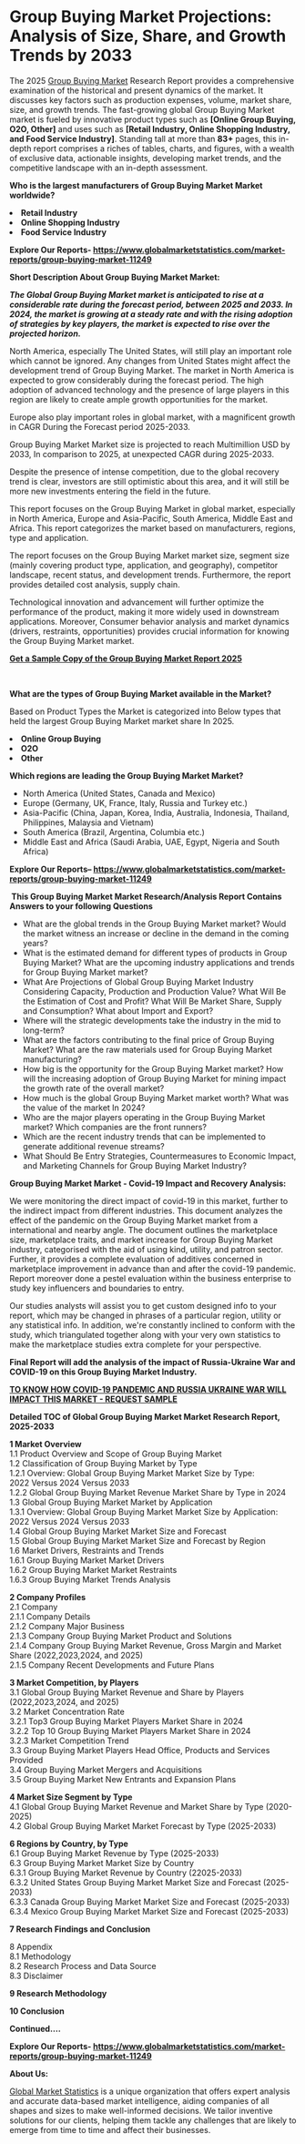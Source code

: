 <H1>Group Buying Market Projections: Analysis of Size, Share, and Growth Trends by 2033</H1><p>The 2025 <a href="https://www.globalmarketstatistics.com/market-reports/group-buying-market-11249">Group Buying Market</a> Research Report provides a comprehensive examination of the historical and present dynamics of the market. It discusses key factors such as production expenses, volume, market share, size, and growth trends. The fast-growing global Group Buying Market market is fueled by innovative product types such as <strong>[Online Group Buying, O2O, Other]</strong> and uses such as <strong>[Retail Industry, Online Shopping Industry, and Food Service Industry]</strong>. Standing tall at more than <strong>83+</strong> pages, this in-depth report comprises a riches of tables, charts, and figures, with a wealth of exclusive data, actionable insights, developing market trends, and the competitive landscape with an in-depth assessment.</p><p><strong>Who is the largest manufacturers of Group Buying Market Market worldwide?</strong></p><p><strong><li>Retail Industry<li>Online Shopping Industry<li>Food Service Industry</strong></p><p><strong>Explore Our Reports-&nbsp;<a href="https://wordhtml.com/">https://www.globalmarketstatistics.com/market-reports/group-buying-market-11249</a></strong></p><p><strong>Short Description About Group Buying Market Market:</strong></p><p><strong><em>The Global Group Buying Market market is anticipated to rise at a considerable rate during the forecast period, between 2025 and 2033. In 2024, the market is growing at a steady rate and with the rising adoption of strategies by key players, the market is expected to rise over the projected horizon.</em></strong></p><p>North America, especially The United States, will still play an important role which cannot be ignored. Any changes from United States might affect the development trend of Group Buying Market. The market in North America is expected to grow considerably during the forecast period. The high adoption of advanced technology and the presence of large players in this region are likely to create ample growth opportunities for the market.</p><p>Europe also play important roles in global market, with a magnificent growth in CAGR During the Forecast period 2025-2033.</p><p>Group Buying Market Market size is projected to reach Multimillion USD by 2033, In comparison to 2025, at unexpected CAGR during 2025-2033.</p><p>Despite the presence of intense competition, due to the global recovery trend is clear, investors are still optimistic about this area, and it will still be more new investments entering the field in the future.</p><p>This report focuses on the Group Buying Market in global market, especially in North America, Europe and Asia-Pacific, South America, Middle East and Africa. This report categorizes the market based on manufacturers, regions, type and application.</p><p>The report focuses on the Group Buying Market market size, segment size (mainly covering product type, application, and geography), competitor landscape, recent status, and development trends. Furthermore, the report provides detailed cost analysis, supply chain.</p><p>Technological innovation and advancement will further optimize the performance of the product, making it more widely used in downstream applications. Moreover, Consumer behavior analysis and market dynamics (drivers, restraints, opportunities) provides crucial information for knowing the Group Buying Market market.</p><p><strong><a href="https://www.globalmarketstatistics.com/market-reports/group-buying-market-11249">Get a Sample Copy of the Group Buying Market Report 2025</a></strong></p><p>&nbsp;</p><p><strong>What are the types of Group Buying Market available in the Market?</strong></p><p>Based on Product Types the Market is categorized into Below types that held the largest Group Buying Market market share In 2025.</p><p><strong><li>Online Group Buying<li>O2O<li>Other</strong></p><p><strong>Which regions are leading the Group Buying Market Market?</strong></p><ul><li>North America (United States, Canada and Mexico)</li><li>Europe (Germany, UK, France, Italy, Russia and Turkey etc.)</li><li>Asia-Pacific (China, Japan, Korea, India, Australia, Indonesia, Thailand, Philippines, Malaysia and Vietnam)</li><li>South America (Brazil, Argentina, Columbia etc.)</li><li>Middle East and Africa (Saudi Arabia, UAE, Egypt, Nigeria and South Africa)</li></ul><p><strong>Explore Our Reports&ndash;&nbsp;<a href="https://www.globalmarketstatistics.com/market-reports/group-buying-market-11249">https://www.globalmarketstatistics.com/market-reports/group-buying-market-11249</a></strong></p><p><strong>&nbsp;This Group Buying Market Market Research/Analysis Report Contains Answers to your following Questions</strong></p><ul><li>What are the global trends in the Group Buying Market market? Would the market witness an increase or decline in the demand in the coming years?</li><li>What is the estimated demand for different types of products in Group Buying Market? What are the upcoming industry applications and trends for Group Buying Market market?</li><li>What Are Projections of Global Group Buying Market Industry Considering Capacity, Production and Production Value? What Will Be the Estimation of Cost and Profit? What Will Be Market Share, Supply and Consumption? What about Import and Export?</li><li>Where will the strategic developments take the industry in the mid to long-term?</li><li>What are the factors contributing to the final price of Group Buying Market? What are the raw materials used for Group Buying Market manufacturing?</li><li>How big is the opportunity for the Group Buying Market market? How will the increasing adoption of Group Buying Market for mining impact the growth rate of the overall market?</li><li>How much is the global Group Buying Market market worth? What was the value of the market In 2024?</li><li>Who are the major players operating in the Group Buying Market market? Which companies are the front runners?</li><li>Which are the recent industry trends that can be implemented to generate additional revenue streams?</li><li>What Should Be Entry Strategies, Countermeasures to Economic Impact, and Marketing Channels for Group Buying Market Industry?</li></ul><p><strong>Group Buying Market Market - Covid-19 Impact and Recovery Analysis:</strong></p><p>We were monitoring the direct impact of covid-19 in this market, further to the indirect impact from different industries. This document analyzes the effect of the pandemic on the Group Buying Market market from a international and nearby angle. The document outlines the marketplace size, marketplace traits, and market increase for Group Buying Market industry, categorised with the aid of using kind, utility, and patron sector. Further, it provides a complete evaluation of additives concerned in marketplace improvement in advance than and after the covid-19 pandemic. Report moreover done a pestel evaluation within the business enterprise to study key influencers and boundaries to entry.</p><p>Our studies analysts will assist you to get custom designed info to your report, which may be changed in phrases of a particular region, utility or any statistical info. In addition, we're constantly inclined to conform with the study, which triangulated together along with your very own statistics to make the marketplace studies extra complete for your perspective.</p><p><strong>Final Report will add the analysis of the impact of Russia-Ukraine War and COVID-19 on this Group Buying Market Industry.</strong></p><p><strong><a href="https://www.globalmarketstatistics.com/market-reports/group-buying-market-11249">TO KNOW HOW COVID-19 PANDEMIC AND RUSSIA UKRAINE WAR WILL IMPACT THIS MARKET - REQUEST SAMPLE</a></strong></p><p><strong>Detailed TOC of Global Group Buying Market Market Research Report, 2025-2033</strong></p><p><strong>1 Market Overview</strong><br /> 1.1 Product Overview and Scope of Group Buying Market<br /> 1.2 Classification of Group Buying Market by Type<br /> 1.2.1 Overview: Global Group Buying Market Market Size by Type: 2022&nbsp;Versus 2024 Versus 2033<br /> 1.2.2 Global Group Buying Market Revenue Market Share by Type in 2024<br /> 1.3 Global Group Buying Market Market by Application<br /> 1.3.1 Overview: Global Group Buying Market Market Size by Application: 2022&nbsp;Versus 2024 Versus 2033<br /> 1.4 Global Group Buying Market Market Size and Forecast<br /> 1.5 Global Group Buying Market Market Size and Forecast by Region<br /> 1.6 Market Drivers, Restraints and Trends<br /> 1.6.1 Group Buying Market Market Drivers<br /> 1.6.2 Group Buying Market Market Restraints<br /> 1.6.3 Group Buying Market Trends Analysis</p><p><strong>2 Company Profiles</strong><br /> 2.1 Company<br /> 2.1.1 Company Details<br /> 2.1.2 Company Major Business<br /> 2.1.3 Company Group Buying Market Product and Solutions<br /> 2.1.4 Company Group Buying Market Revenue, Gross Margin and Market Share (2022,2023,2024, and 2025)<br /> 2.1.5 Company Recent Developments and Future Plans</p><p><strong>3 Market Competition, by Players</strong><br /> 3.1 Global Group Buying Market Revenue and Share by Players (2022,2023,2024, and 2025)<br /> 3.2 Market Concentration Rate<br /> 3.2.1 Top3 Group Buying Market Players Market Share in 2024<br /> 3.2.2 Top 10 Group Buying Market Players Market Share in 2024<br /> 3.2.3 Market Competition Trend<br /> 3.3 Group Buying Market Players Head Office, Products and Services Provided<br /> 3.4 Group Buying Market Mergers and Acquisitions<br /> 3.5 Group Buying Market New Entrants and Expansion Plans</p><p><strong>4 Market Size Segment by Type</strong><br /> 4.1 Global Group Buying Market Revenue and Market Share by Type (2020-2025)<br /> 4.2 Global Group Buying Market Market Forecast by Type (2025-2033)</p><p><strong>6 Regions by Country, by Type</strong><br /> 6.1 Group Buying Market Revenue by Type (2025-2033)<br /> 6.3 Group Buying Market Market Size by Country<br /> 6.3.1 Group Buying Market Revenue by Country (22025-2033)<br /> 6.3.2 United States Group Buying Market Market Size and Forecast (2025-2033)<br /> 6.3.3 Canada Group Buying Market Market Size and Forecast (2025-2033)<br /> 6.3.4 Mexico Group Buying Market Market Size and Forecast (2025-2033)</p><p><strong>7 Research Findings and Conclusion</strong></p><p>8 Appendix<br /> 8.1 Methodology<br /> 8.2 Research Process and Data Source<br /> 8.3 Disclaimer</p><p><strong>9 Research Methodology</strong></p><p><strong>10 Conclusion</strong></p><p><strong>Continued&hellip;.</strong></p><p><strong>Explore Our Reports-&nbsp;<a href="Group Buying Market">https://www.globalmarketstatistics.com/market-reports/group-buying-market-11249</a></strong></p><p><strong>About Us:</strong></p><p><a href="https://www.globalmarketstatistics.com/">Global Market Statistics</a>&nbsp;is a unique organization that offers expert analysis and accurate data-based market intelligence, aiding companies of all shapes and sizes to make well-informed decisions. We tailor inventive solutions for our clients, helping them tackle any challenges that are likely to emerge from time to time and affect their businesses.</p><p>&nbsp;</p>
